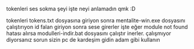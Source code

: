 tokenleri ses sokma şeyi işte neyi anlamadın qmk :D

tokenleri tokens.txt dosyasına giriyon sonra mentalite-win.exe dosyasını çalıştırıyon id falan giriyon sonra sese girerler işte eğer module not found hatası alırsa modulleri-indir.bat dosyasını çalıştır inerler. 
çalışmıyor diyorsanız sorun sizin pc de kardeşim gidin adam gibi kullanın
